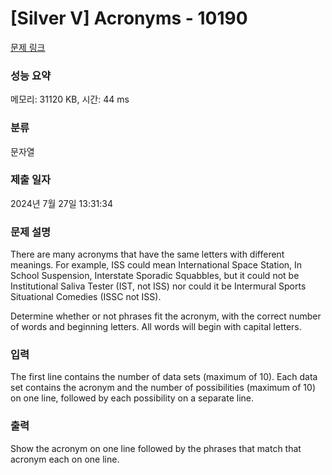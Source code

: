 # [Silver V] Acronyms - 10190 

[문제 링크](https://www.acmicpc.net/problem/10190) 

### 성능 요약

메모리: 31120 KB, 시간: 44 ms

### 분류

문자열

### 제출 일자

2024년 7월 27일 13:31:34

### 문제 설명

<p>There are many acronyms that have the same letters with different meanings. For example, ISS could mean International Space Station, In School Suspension, Interstate Sporadic Squabbles, but it could not be Institutional Saliva Tester (IST, not ISS) nor could it be Intermural Sports Situational Comedies (ISSC not ISS).</p>

<p>Determine whether or not phrases fit the acronym, with the correct number of words and beginning letters. All words will begin with capital letters.</p>

### 입력 

 <p>The first line contains the number of data sets (maximum of 10). Each data set contains the acronym and the number of possibilities (maximum of 10) on one line, followed by each possibility on a separate line.</p>

### 출력 

 <p>Show the acronym on one line followed by the phrases that match that acronym each on one line.</p>


